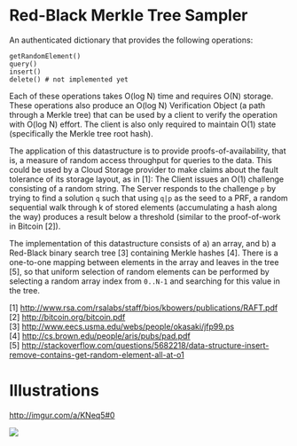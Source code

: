Red-Black Merkle Tree Sampler
=============================

An authenticated dictionary that provides the following operations:

    getRandomElement()
    query()
    insert()
    delete() # not implemented yet

Each of these operations takes O(log N) time and requires O(N) storage. These operations also produce an O(log N) Verification Object (a path through a Merkle tree) that can be used by a client to verify the operation with O(log N) effort. The client is also only required to maintain O(1) state (specifically the Merkle tree root hash).

The application of this datastructure is to provide proofs-of-availability, that is, a measure of random access throughput for queries to the data. This could be used by a Cloud Storage provider to make claims about the fault tolerance of its storage layout, as in [1]: The Client issues an O(1) challenge consisting of a random string. The Server responds to the challenge <code>p</code> by trying to find a solution <code>q</code> such that using <code>q|p</code> as the seed to a PRF, a random sequential walk through k of stored elements (accumulating a hash along the way) produces a result below a threshold (similar to the proof-of-work in Bitcoin [2]).

The implementation of this datastructure consists of a) an array, and b) a Red-Black binary search tree [3] containing Merkle hashes [4]. There is a one-to-one mapping between elements in the array and leaves in the tree [5], so that uniform selection of random elements can be performed by selecting a random array index from <code>0..N-1</code> and searching for this value in the tree.

[1] http://www.rsa.com/rsalabs/staff/bios/kbowers/publications/RAFT.pdf<br>
[2] http://bitcoin.org/bitcoin.pdf<br>
[3] http://www.eecs.usma.edu/webs/people/okasaki/jfp99.ps<br>
[4] http://cs.brown.edu/people/aris/pubs/pad.pdf<br>
[5] http://stackoverflow.com/questions/5682218/data-structure-insert-remove-contains-get-random-element-all-at-o1<br>

Illustrations
=============
http://imgur.com/a/KNeq5#0

<img src="http://i.imgur.com/aFCLo.png"/>